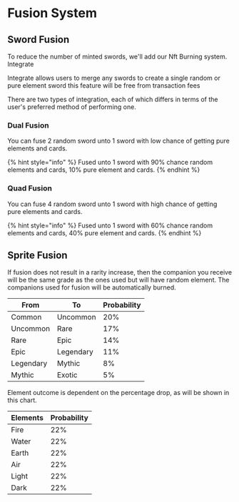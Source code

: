 # Fusion System

## Sword Fusion

To reduce the number of minted swords, we'll add our Nft Burning system. Integrate

Integrate allows users to merge any swords to create a single random or pure element sword this feature will be free from transaction fees

There are two types of integration, each of which differs in terms of the user's preferred method of performing one.



### Dual Fusion

You can fuse 2 random sword unto 1 sword with low chance of getting pure elements and cards.&#x20;

{% hint style="info" %}
Fused unto 1 sword with 90% chance random elements and cards, 10% pure element and cards.
{% endhint %}

### Quad Fusion

You can fuse 4 random sword unto 1 sword with high chance of getting pure elements and cards.

{% hint style="info" %}
Fused unto 1 sword with 60% chance random elements and cards, 40% pure element and cards.
{% endhint %}

## Sprite Fusion

If fusion does not result in a rarity increase, then the companion you receive will be the same grade as the ones used but will have random element. The companions used for fusion will be automatically burned.

| From      | To        | Probability |
| --------- | --------- | ----------- |
| Common    | Uncommon  | 20%         |
| Uncommon  | Rare      | 17%         |
| Rare      | Epic      | 14%         |
| Epic      | Legendary | 11%         |
| Legendary | Mythic    | 8%          |
| Mythic    | Exotic    | 5%          |

Element outcome is dependent on the percentage drop, as will be shown in this chart.

| Elements | Probability |
| -------- | ----------- |
| Fire     | 22%         |
| Water    | 22%         |
| Earth    | 22%         |
| Air      | 22%         |
| Light    | 22%         |
| Dark     | 22%         |


